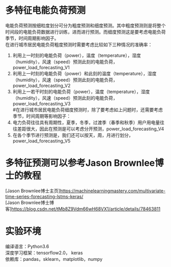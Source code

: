 # 多特征电能负荷预测 #
电能负荷预测按细粒度划分可分为粗度预测和细度预测。其中粗度预测则是将整个时间段的电能负荷数据进行训练，进而进行预测。而细度预测这是要考虑电能负荷季节，时间周期影响因子。  
在进行城市居民电能负荷粗度预测时需要考虑比较如下三种情况的准确率：   
1.	利用上一时刻的电能负荷（power），温度（temperature），湿度（humidity），风速（speed）预测此刻的电能负荷，power_load_forecasting_V1   
2.	利用上一时刻的电能负荷（power）和此刻的温度（temperature），湿度（humidity），风速（speed）预测此刻的电能负荷，power_load_forecasting_V2   
3.	利用上一若干时刻的电能负荷（power），温度（temperature），湿度（humidity），风速（speed）预测此刻的电能负荷，power_load_forecasting_V3   
#在进行城市居民电能负荷细度预测时，除了要考虑如上问题时，还需要考虑季节，时间周期等影响因子：  
1.	电力负荷往往具有周期性，夏季，冬季，过渡季（春季和秋季）用户用电量往往差距很大，因此在预测是可以考虑分开预测，power_load_forecasting_V4   
2.	在各个季节进行预测是，我们还可以按天，周，月进行划分，power_load_forecasting_V5  
# 多特征预测可以参考Jason Brownlee博士的教程 #
[Jason Brownlee博士主页]<https://machinelearningmastery.com/multivariate-time-series-forecasting-lstms-keras/>  
[Jason Brownlee博士博客]<https://blog.csdn.net/tMb8Z9Vdm66wH68VX1/article/details/78463811> 
# 实验环境 #
编译语言：Python3.6  
深度学习框架：tensorflow2.0， keras  
依赖库：pandas，sklearn，matplotlib，numpy
